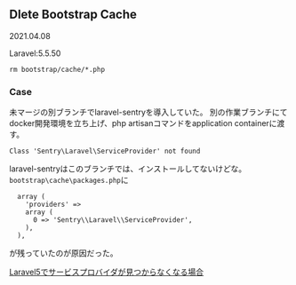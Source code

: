 ## Dlete Bootstrap Cache
2021.04.08

Laravel:5.5.50

```
rm bootstrap/cache/*.php
```

### Case
未マージの別ブランチでlaravel-sentryを導入していた。
別の作業ブランチにてdocker開発環境を立ち上げ、php artisanコマンドをapplication containerに渡す。
```
Class 'Sentry\Laravel\ServiceProvider' not found
```
laravel-sentryはこのブランチでは、インストールしてないけどな。<br>
`bootstrap\cache\packages.php`に
```
  array (
    'providers' =>
    array (
      0 => 'Sentry\\Laravel\\ServiceProvider',
    ),
  ),
```
が残っていたのが原因だった。

[Laravel5でサービスプロバイダが見つからなくなる場合](https://s8a.jp/laravel-error-service-provider-not-found)
